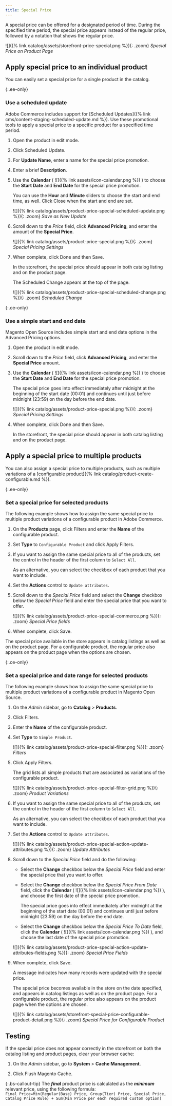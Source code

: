 ```yaml
---
title: Special Price
---
```


A special price can be offered for a designated period of time. During the specified time period, the special price appears instead of the regular price, followed by a notation that shows the regular price.

![]({% link catalog/assets/storefront-price-special.png %}){: .zoom}
_Special Price on Product Page_

## Apply special price to an individual product

You can easily set a special price for a single product in the catalog.

{:.ee-only}
### Use a scheduled update

Adobe Commerce includes support for [Scheduled Updates]({% link cms/content-staging-scheduled-update.md %}). Use these promotional tools to apply a special price to a specific product for a specified time period.

1. Open the product in edit mode.

1. Click <span class="btn">Scheduled Update</span>.

1. For **Update Name**, enter a name for the special price promotion.

1. Enter a brief **Description**.

1. Use the **Calendar** ( ![]({% link assets/icon-calendar.png %}) ) to choose the **Start Date** and **End Date** for the special price promotion.

   You can use the **Hour** and **Minute** sliders to choose the start and end time, as well. Click <span class="btn">Close</span> when the start and end are set.

    ![]({% link catalog/assets/product-price-special-scheduled-update.png %}){: .zoom}
    _Save as New Update_

1. Scroll down to the _Price_ field, click **Advanced Pricing**, and enter the amount of the **Special Price**.

    ![]({% link catalog/assets/product-price-special.png %}){: .zoom}
    _Special Pricing Settings_

1. When complete, click <span class="btn">Done</span> and then <span class="btn">Save</span>.

    In the storefront, the special price should appear in both catalog listing and on the product page.

    The Scheduled Change appears at the top of the page.

    ![]({% link catalog/assets/product-price-special-scheduled-change.png %}){: .zoom}
    _Scheduled Change_

{:.ce-only}
### Use a simple start and end date

Magento Open Source includes simple start and end date options in the Advanced Pricing options.

1. Open the product in edit mode.

1. Scroll down to the _Price_ field, click **Advanced Pricing**, and enter the **Special Price** amount.

1. Use the **Calendar** ( ![]({% link assets/icon-calendar.png %}) ) to choose the **Start Date** and **End Date** for the special price promotion.

    The special price goes into effect immediately after midnight at the beginning of the start date (00:01) and continues until just before midnight (23:59) on the day before the end date.

    ![]({% link catalog/assets/product-price-special.png %}){: .zoom}
    _Special Pricing Settings_

1. When complete, click <span class="btn">Done</span> and then <span class="btn">Save</span>.

    In the storefront, the special price should appear in both catalog listing and on the product page.

## Apply a special price to multiple products

You can also assign a special price to multiple products, such as multiple variations of a [configurable product]({% link catalog/product-create-configurable.md %}).

{:.ee-only}
### Set a special price for selected products

The following example shows how to assign the same special price to multiple product variations of a configurable product in Adobe Commerce.

1. On the **Products** page, click <span class="btn">Filters</span> and enter the **Name** of the configurable product.

1. Set **Type** to `Configurable Product` and click <span class="btn">Apply Filters</span>.

1. If you want to assign the same special price to all of the products, set the control in the header of the first column to `Select All`.

   As an alternative, you can select the checkbox of each product that you want to include.

1. Set the **Actions** control to `Update attributes`.

1. Scroll down to the _Special Price_ field and select the **Change** checkbox below the _Special Price_ field and enter the special price that you want to offer.

    ![]({% link catalog/assets/product-price-special-commerce.png %}){: .zoom}
    _Special Price fields_

1. When complete, click <span class="btn">Save</span>.

The special price available in the store appears in catalog listings as well as on the product page. For a configurable product, the regular price also appears on the product page when the options are chosen.

{:.ce-only}
### Set a special price and date range for selected products

The following example shows how to assign the same special price to multiple product variations of a configurable product in Magento Open Source.

1. On the _Admin_ sidebar, go to **Catalog** > **Products**.

1. Click <span class="btn">Filters</span>.

1. Enter the **Name** of the configurable product.

1. Set **Type** to `Simple Product`.

    ![]({% link catalog/assets/product-price-special-filter.png %}){: .zoom}
    _Filters_

1. Click <span class="btn">Apply Filters</span>.

    The grid lists all simple products that are associated as variations of the configurable product.

    ![]({% link catalog/assets/product-price-special-filter-grid.png %}){: .zoom}
    _Product Variations_

1. If you want to assign the same special price to all of the products, set the control in the header of the first column to `Select All`.

   As an alternative, you can select the checkbox of each product that you want to include.

1. Set the **Actions** control to `Update attributes`.

    ![]({% link catalog/assets/product-price-special-action-update-attributes.png %}){: .zoom}
    _Update Attributes_

1. Scroll down to the _Special Price_ field and do the following:

    - Select the **Change** checkbox below the _Special Price_ field and enter the special price that you want to offer.

    - Select the **Change** checkbox below the _Special Price From Date_ field, click the **Calendar** ( ![]({% link assets/icon-calendar.png %}) ), and choose the first date of the special price promotion.

        The special price goes into effect immediately after midnight at the beginning of the start date (00:01) and continues until just before midnight (23:59) on the day before the end date.

    - Select the **Change** checkbox below the _Special Price To Date_ field, click the **Calendar** ( ![]({% link assets/icon-calendar.png %}) ), and choose the last date of the special price promotion.

    ![]({% link catalog/assets/product-price-special-action-update-attributes-fields.png %}){: .zoom}
    _Special Price Fields_

1. When complete, click <span class="btn">Save</span>.

    A message indicates how many records were updated with the special price.

    The special price becomes available in the store on the date specified, and appears in catalog listings as well as on the product page. For a configurable product, the regular price also appears on the product page when the options are chosen.

    ![]({% link catalog/assets/storefront-special-price-configurable-product-detail.png %}){: .zoom}
    _Special Price for Configurable Product_

## Testing

If the special price does not appear correctly in the storefront on both the catalog listing and product pages, clear your browser cache:

1. On the _Admin_ sidebar, go to **System** > **Cache Management**.

1. Click <span class="btn">Flush Magento Cache</span>.

{:.bs-callout-tip}
The **_final_** product price is calculated as the **_minimum_** relevant price, using the following formula: <br/>`Final Price=Min(Regular(Base) Price, Group(Tier) Price, Special Price, Catalog Price Rule) + Sum(Min Price per each required custom option)`